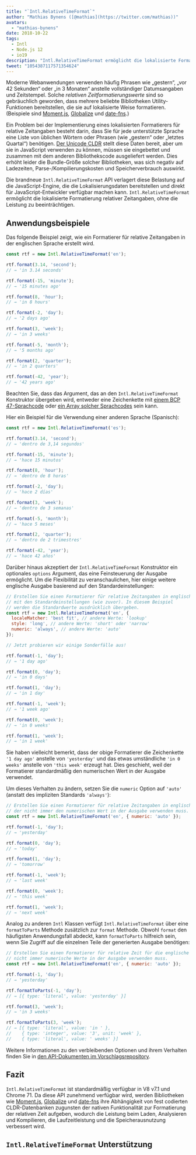 ```yaml
---
title: "`Intl.RelativeTimeFormat`"
author: "Mathias Bynens ([@mathias](https://twitter.com/mathias))"
avatars: 
  - "mathias-bynens"
date: 2018-10-22
tags: 
  - Intl
  - Node.js 12
  - io19
description: "Intl.RelativeTimeFormat ermöglicht die lokalisierte Formatierung relativer Zeitangaben, ohne die Leistung zu beeinträchtigen."
tweet: "1054387117571354624"
---
```

Moderne Webanwendungen verwenden häufig Phrasen wie „gestern“, „vor 42 Sekunden“ oder „in 3 Monaten“ anstelle vollständiger Datumsangaben und Zeitstempel. Solche _relativen Zeitformatierungswerte_ sind so gebräuchlich geworden, dass mehrere beliebte Bibliotheken Utility-Funktionen bereitstellen, die sie auf lokalisierte Weise formatieren. (Beispiele sind [Moment.js](https://momentjs.com/), [Globalize](https://github.com/globalizejs/globalize) und [date-fns](https://date-fns.org/docs/).)

<!--truncate-->
Ein Problem bei der Implementierung eines lokalisierten Formatierers für relative Zeitangaben besteht darin, dass Sie für jede unterstützte Sprache eine Liste von üblichen Wörtern oder Phrasen (wie „gestern“ oder „letztes Quartal“) benötigen. [Der Unicode CLDR](http://cldr.unicode.org/) stellt diese Daten bereit, aber um sie in JavaScript verwenden zu können, müssen sie eingebettet und zusammen mit dem anderen Bibliothekscode ausgeliefert werden. Dies erhöht leider die Bundle-Größe solcher Bibliotheken, was sich negativ auf Ladezeiten, Parse-/Kompilierungskosten und Speicherverbrauch auswirkt.

Die brandneue `Intl.RelativeTimeFormat` API verlagert diese Belastung auf die JavaScript-Engine, die die Lokalisierungsdaten bereitstellen und direkt für JavaScript-Entwickler verfügbar machen kann. `Intl.RelativeTimeFormat` ermöglicht die lokalisierte Formatierung relativer Zeitangaben, ohne die Leistung zu beeinträchtigen.

## Anwendungsbeispiele

Das folgende Beispiel zeigt, wie ein Formatierer für relative Zeitangaben in der englischen Sprache erstellt wird.

```js
const rtf = new Intl.RelativeTimeFormat('en');

rtf.format(3.14, 'second');
// → 'in 3.14 seconds'

rtf.format(-15, 'minute');
// → '15 minutes ago'

rtf.format(8, 'hour');
// → 'in 8 hours'

rtf.format(-2, 'day');
// → '2 days ago'

rtf.format(3, 'week');
// → 'in 3 weeks'

rtf.format(-5, 'month');
// → '5 months ago'

rtf.format(2, 'quarter');
// → 'in 2 quarters'

rtf.format(-42, 'year');
// → '42 years ago'
```

Beachten Sie, dass das Argument, das an den `Intl.RelativeTimeFormat` Konstruktor übergeben wird, entweder eine Zeichenkette mit [einem BCP 47-Sprachcode](https://tools.ietf.org/html/rfc5646) oder [ein Array solcher Sprachcodes](https://developer.mozilla.org/en-US/docs/Web/JavaScript/Reference/Global_Objects/Intl#Locale_identification_and_negotiation) sein kann.

Hier ein Beispiel für die Verwendung einer anderen Sprache (Spanisch):

```js
const rtf = new Intl.RelativeTimeFormat('es');

rtf.format(3.14, 'second');
// → 'dentro de 3,14 segundos'

rtf.format(-15, 'minute');
// → 'hace 15 minutos'

rtf.format(8, 'hour');
// → 'dentro de 8 horas'

rtf.format(-2, 'day');
// → 'hace 2 días'

rtf.format(3, 'week');
// → 'dentro de 3 semanas'

rtf.format(-5, 'month');
// → 'hace 5 meses'

rtf.format(2, 'quarter');
// → 'dentro de 2 trimestres'

rtf.format(-42, 'year');
// → 'hace 42 años'
```

Darüber hinaus akzeptiert der `Intl.RelativeTimeFormat` Konstruktor ein optionales `options` Argument, das eine Feinsteuerung der Ausgabe ermöglicht. Um die Flexibilität zu veranschaulichen, hier einige weitere englische Ausgabe basierend auf den Standardeinstellungen:

```js
// Erstellen Sie einen Formatierer für relative Zeitangaben in englischer Sprache
// mit den Standardeinstellungen (wie zuvor). In diesem Beispiel
// werden die Standardwerte ausdrücklich übergeben.
const rtf = new Intl.RelativeTimeFormat('en', {
  localeMatcher: 'best fit', // andere Werte: 'lookup'
  style: 'long', // andere Werte: 'short' oder 'narrow'
  numeric: 'always', // andere Werte: 'auto'
});

// Jetzt probieren wir einige Sonderfälle aus!

rtf.format(-1, 'day');
// → '1 day ago'

rtf.format(0, 'day');
// → 'in 0 days'

rtf.format(1, 'day');
// → 'in 1 day'

rtf.format(-1, 'week');
// → '1 week ago'

rtf.format(0, 'week');
// → 'in 0 weeks'

rtf.format(1, 'week');
// → 'in 1 week'
```

Sie haben vielleicht bemerkt, dass der obige Formatierer die Zeichenkette `'1 day ago'` anstelle von `'yesterday'` und das etwas umständliche `'in 0 weeks'` anstelle von `'this week'` erzeugt hat. Dies geschieht, weil der Formatierer standardmäßig den numerischen Wert in der Ausgabe verwendet.

Um dieses Verhalten zu ändern, setzen Sie die `numeric` Option auf `'auto'` (anstatt des impliziten Standards `'always'`):

```js
// Erstellen Sie einen Formatierer für relative Zeitangaben in englischer Sprache,
// der nicht immer den numerischen Wert in der Ausgabe verwenden muss.
const rtf = new Intl.RelativeTimeFormat('en', { numeric: 'auto' });

rtf.format(-1, 'day');
// → 'yesterday'

rtf.format(0, 'day');
// → 'today'

rtf.format(1, 'day');
// → 'tomorrow'

rtf.format(-1, 'week');
// → 'last week'

rtf.format(0, 'week');
// → 'this week'

rtf.format(1, 'week');
// → 'next week'
```

Analog zu anderen `Intl` Klassen verfügt `Intl.RelativeTimeFormat` über eine `formatToParts` Methode zusätzlich zur `format` Methode. Obwohl `format` den häufigsten Anwendungsfall abdeckt, kann `formatToParts` hilfreich sein, wenn Sie Zugriff auf die einzelnen Teile der generierten Ausgabe benötigen:

```js
// Erstellen Sie einen Formatierer für relative Zeit für die englische Sprache, der
// nicht immer numerische Werte in der Ausgabe verwenden muss.
const rtf = new Intl.RelativeTimeFormat('en', { numeric: 'auto' });

rtf.format(-1, 'day');
// → 'yesterday'

rtf.formatToParts(-1, 'day');
// → [{ type: 'literal', value: 'yesterday' }]

rtf.format(3, 'week');
// → 'in 3 weeks'

rtf.formatToParts(3, 'week');
// → [{ type: 'literal', value: 'in ' },
//    { type: 'integer', value: '3', unit: 'week' },
//    { type: 'literal', value: ' weeks' }]
```

Weitere Informationen zu den verbleibenden Optionen und ihrem Verhalten finden Sie in [den API-Dokumenten im Vorschlagsrepository](https://github.com/tc39/proposal-intl-relative-time#api).

## Fazit

`Intl.RelativeTimeFormat` ist standardmäßig verfügbar in V8 v7.1 und Chrome 71. Da diese API zunehmend verfügbar wird, werden Bibliotheken wie [Moment.js](https://momentjs.com/), [Globalize](https://github.com/globalizejs/globalize) und [date-fns](https://date-fns.org/docs/) ihre Abhängigkeit von fest codierten CLDR-Datenbanken zugunsten der nativen Funktionalität zur Formatierung der relativen Zeit aufgeben, wodurch die Leistung beim Laden, Analysieren und Kompilieren, die Laufzeitleistung und die Speicherausnutzung verbessert wird.

## `Intl.RelativeTimeFormat` Unterstützung

<feature-support chrome="71 /blog/v8-release-71#javascript-language-features"
                 firefox="65"
                 safari="14"
                 nodejs="12 https://twitter.com/mathias/status/1120700101637353473"
                 babel="no"></feature-support>
